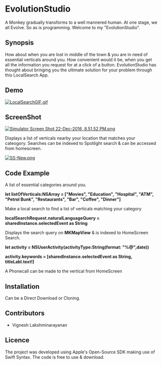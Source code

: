 # EvolutionStudio
A Monkey gradually transforms to a well mannered human. At one stage, we all Evolve. So as is programming. Welcome to my "EvolutionStudio". 
## Synopsis
How about when you are lost in middle of the town & you are in need of essential verticals around you. 
How convenient would it be, when you get all the information you request for at a click of a button. 
EvolutionStudio has thought about bringing you the ultimate solution for your problem through this LocalSearch App.

## Demo
[![LocalSearchGIF.gif](https://s23.postimg.org/l0sk7xt57/Local_Search_GIF.gif)](https://postimg.org/image/dxkosbnpj/)

## ScreenShot

[![Simulator Screen Shot 22-Dec-2016, 8.51.52 PM.png](https://s30.postimg.org/4hzt58m41/Simulator_Screen_Shot_22_Dec_2016_8_51_52_PM.png)](https://postimg.org/image/9gnbjrpwt/)

Displays a list of verticals nearby your location that matches your cateogory. Searches can be indexed to Spotlight search & can be accessed from homescreen.

[![SS-New.png](https://s24.postimg.org/5bkqab8o5/SS_New.png)](https://postimg.org/image/49ajrrpup/)

## Code Example
A list of essential categories around you.

**let listOfVerticals:NSArray = ["Movies", "Education", "Hospital", "ATM", "Petrol Bunk", "Restaurants", "Bar", "Coffee", "Dinner"]**

Make a local search to find a list of verticals matching your category

**localSearchRequest.naturalLanguageQuery = sharedInstance.selectedEvent as String**

Displays the search query on **MKMapView** & is indexed to HomeScreen Search.

**let activity = NSUserActivity(activityType:String(format: "%@",date))**

**activity.keywords = [sharedInstance.selectedEvent as String, titleLabl.text!]**

A Phonecall can be made to the vertical from HomeScreen

## Installation

Can be a Direct Download or Cloning.

## Contributors

- Vignesh Lakshminarayanan

## Licence

The project was developed using Apple's Open-Source SDK making use of Swift Syntax. The code is free to use & download.

        
